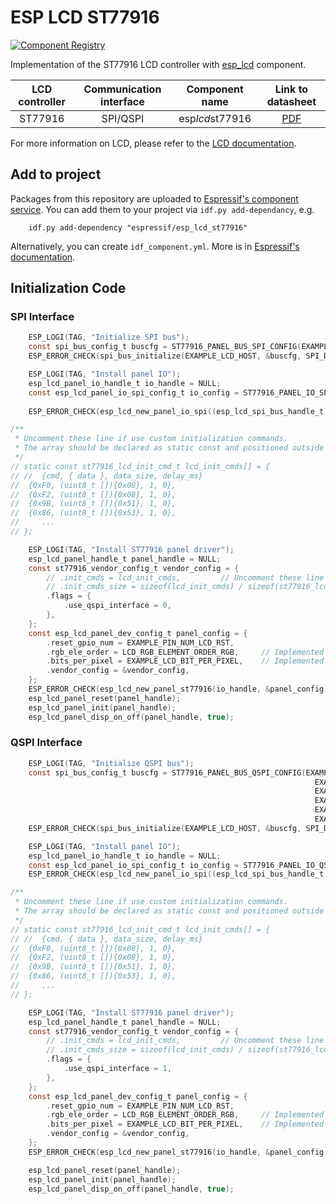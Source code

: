 # ESP LCD ST77916

[![Component Registry](https://components.espressif.com/components/espressif/esp*lcd*st77916/badge.svg)](https://components.espressif.com/components/espressif/esp*lcd*st77916)

Implementation of the ST77916 LCD controller with [esp_lcd](https://docs.espressif.com/projects/esp-idf/en/latest/esp32s3/api-reference/peripherals/lcd.html) component.

| LCD controller | Communication interface | Component name |                               Link to datasheet                               |
| :------------: | :---------------------: | :------------: | :---------------------------------------------------------------------------: |
|     ST77916     |        SPI/QSPI         | esp*lcd*st77916 | [PDF](https://dl.espressif.com/AE/esp-iot-solution/ST77916*SPEC*V1.0.pdf) |

For more information on LCD, please refer to the [LCD documentation](https://docs.espressif.com/projects/esp-iot-solution/en/latest/display/lcd/index.html).

## Add to project

Packages from this repository are uploaded to [Espressif's component service](https://components.espressif.com/).
You can add them to your project via `idf.py add-dependancy`, e.g.
```
    idf.py add-dependency "espressif/esp_lcd_st77916"
```

Alternatively, you can create `idf_component.yml`. More is in [Espressif's documentation](https://docs.espressif.com/projects/esp-idf/en/latest/esp32/api-guides/tools/idf-component-manager.html).

## Initialization Code

### SPI Interface

```c
    ESP_LOGI(TAG, "Initialize SPI bus");
    const spi_bus_config_t buscfg = ST77916_PANEL_BUS_SPI_CONFIG(EXAMPLE_PIN_NUM_LCD_PCLK, EXAMPLE_PIN_NUM_LCD_DATA0, EXAMPLE_LCD_H_RES * 80 * sizeof(uint16_t));
    ESP_ERROR_CHECK(spi_bus_initialize(EXAMPLE_LCD_HOST, &buscfg, SPI_DMA_CH_AUTO));

    ESP_LOGI(TAG, "Install panel IO");
    esp_lcd_panel_io_handle_t io_handle = NULL;
    const esp_lcd_panel_io_spi_config_t io_config = ST77916_PANEL_IO_SPI_CONFIG(EXAMPLE_PIN_NUM_LCD_CS, EXAMPLE_PIN_NUM_LCD_DC,
                                                                               callback, &callback_data);
    ESP_ERROR_CHECK(esp_lcd_new_panel_io_spi((esp_lcd_spi_bus_handle_t)EXAMPLE_LCD_HOST, &io_config, &io_handle));

/**
 * Uncomment these line if use custom initialization commands.
 * The array should be declared as static const and positioned outside the function.
 */
// static const st77916_lcd_init_cmd_t lcd_init_cmds[] = {
// //  {cmd, { data }, data_size, delay_ms}
//  {0xF0, (uint8_t []){0x08}, 1, 0},
//  {0xF2, (uint8_t []){0x08}, 1, 0},
//  {0x9B, (uint8_t []){0x51}, 1, 0},
//  {0x86, (uint8_t []){0x53}, 1, 0},
//     ...
// };

    ESP_LOGI(TAG, "Install ST77916 panel driver");
    esp_lcd_panel_handle_t panel_handle = NULL;
    const st77916_vendor_config_t vendor_config = {
        // .init_cmds = lcd_init_cmds,         // Uncomment these line if use custom initialization commands
        // .init_cmds_size = sizeof(lcd_init_cmds) / sizeof(st77916_lcd_init_cmd_t),
        .flags = {
            .use_qspi_interface = 0,
        },
    };
    const esp_lcd_panel_dev_config_t panel_config = {
        .reset_gpio_num = EXAMPLE_PIN_NUM_LCD_RST,
        .rgb_ele_order = LCD_RGB_ELEMENT_ORDER_RGB,     // Implemented by LCD command `36h`
        .bits_per_pixel = EXAMPLE_LCD_BIT_PER_PIXEL,    // Implemented by LCD command `3Ah` (16/18)
        .vendor_config = &vendor_config,
    };
    ESP_ERROR_CHECK(esp_lcd_new_panel_st77916(io_handle, &panel_config, &panel_handle));
    esp_lcd_panel_reset(panel_handle);
    esp_lcd_panel_init(panel_handle);
    esp_lcd_panel_disp_on_off(panel_handle, true);
```

### QSPI Interface

```c
    ESP_LOGI(TAG, "Initialize QSPI bus");
    const spi_bus_config_t buscfg = ST77916_PANEL_BUS_QSPI_CONFIG(EXAMPLE_PIN_NUM_LCD_PCLK,
                                                                    EXAMPLE_PIN_NUM_LCD_DATA0,
                                                                    EXAMPLE_PIN_NUM_LCD_DATA1,
                                                                    EXAMPLE_PIN_NUM_LCD_DATA2,
                                                                    EXAMPLE_PIN_NUM_LCD_DATA3,
                                                                    EXAMPLE_LCD_H_RES * 80 * sizeof(uint16_t));
    ESP_ERROR_CHECK(spi_bus_initialize(EXAMPLE_LCD_HOST, &buscfg, SPI_DMA_CH_AUTO));

    ESP_LOGI(TAG, "Install panel IO");
    esp_lcd_panel_io_handle_t io_handle = NULL;
    const esp_lcd_panel_io_spi_config_t io_config = ST77916_PANEL_IO_QSPI_CONFIG(EXAMPLE_PIN_NUM_LCD_CS, callback, &callback_data);
    ESP_ERROR_CHECK(esp_lcd_new_panel_io_spi((esp_lcd_spi_bus_handle_t)EXAMPLE_LCD_HOST, &io_config, &io_handle));

/**
 * Uncomment these line if use custom initialization commands.
 * The array should be declared as static const and positioned outside the function.
 */
// static const st77916_lcd_init_cmd_t lcd_init_cmds[] = {
// //  {cmd, { data }, data_size, delay_ms}
//  {0xF0, (uint8_t []){0x08}, 1, 0},
//  {0xF2, (uint8_t []){0x08}, 1, 0},
//  {0x9B, (uint8_t []){0x51}, 1, 0},
//  {0x86, (uint8_t []){0x53}, 1, 0},
//     ...
// };

    ESP_LOGI(TAG, "Install ST77916 panel driver");
    esp_lcd_panel_handle_t panel_handle = NULL;
    const st77916_vendor_config_t vendor_config = {
        // .init_cmds = lcd_init_cmds,         // Uncomment these line if use custom initialization commands
        // .init_cmds_size = sizeof(lcd_init_cmds) / sizeof(st77916_lcd_init_cmd_t),
        .flags = {
            .use_qspi_interface = 1,
        },
    };
    const esp_lcd_panel_dev_config_t panel_config = {
        .reset_gpio_num = EXAMPLE_PIN_NUM_LCD_RST,
        .rgb_ele_order = LCD_RGB_ELEMENT_ORDER_RGB,     // Implemented by LCD command `36h`
        .bits_per_pixel = EXAMPLE_LCD_BIT_PER_PIXEL,    // Implemented by LCD command `3Ah` (16/18)
        .vendor_config = &vendor_config,
    };
    ESP_ERROR_CHECK(esp_lcd_new_panel_st77916(io_handle, &panel_config, &panel_handle));

    esp_lcd_panel_reset(panel_handle);
    esp_lcd_panel_init(panel_handle);
    esp_lcd_panel_disp_on_off(panel_handle, true);
```

